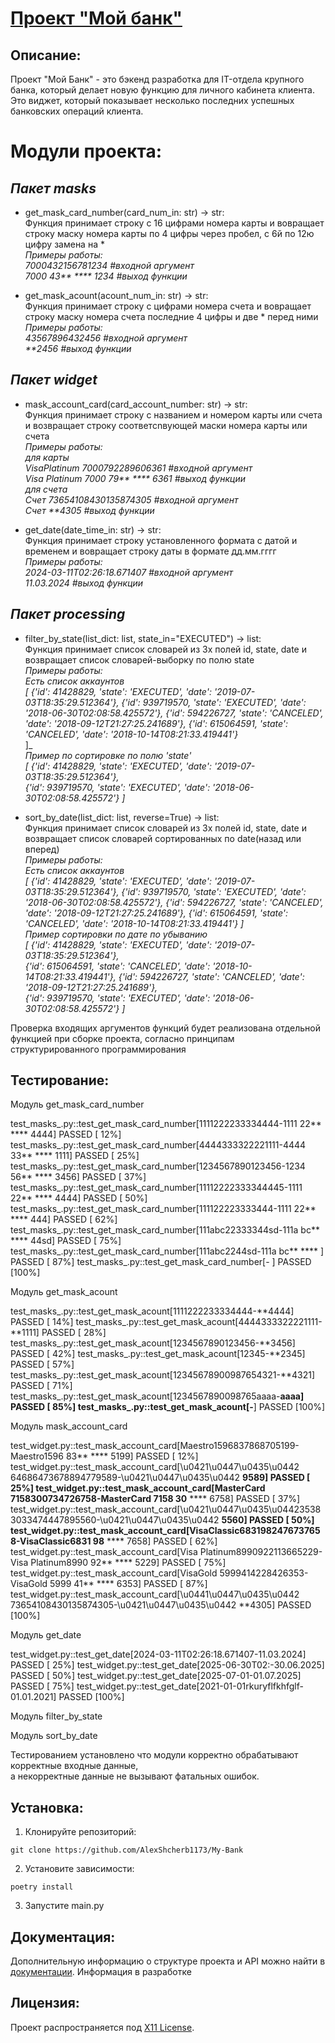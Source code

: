 # <u>Проект "Мой банк"</u>
## Описание:
Проект "Мой Банк" - это бэкенд разработка для IT-отдела крупного банка, который делает новую функцию для личного кабинета клиента. Это виджет, который показывает несколько последних успешных банковских операций клиента. 
# Модули проекта:
## **_Пакет masks_**
- get_mask_card_number(card_num_in: str) -> str:  
    Функция принимает строку с 16 цифрами номера карты и вовращает строку маску номера карты
     по 4 цифры через пробел, с 6й по 12ю цифру замена на * <br>
 _Примеры работы:_  
 _7000432156781234 #входной аргумент  
 7000 43** **** 1234 #выход функции_  

- get_mask_acount(acount_num_in: str) -> str:  
    Функция принимает строку с цифрами номера счета и вовращает строку маску номера счета
         последние 4 цифры и две * перед ними  
 _Примеры работы:_  
 _43567896432456 #входной аргумент  
 **2456 #выход функции_
## **_Пакет widget_**
- mask_account_card(card_account_number: str) -> str:  
    Функция принимает строку с названием и номером карты или счета и возвращает строку соответсnвующей
    маски номера карты или счета   
 _Примеры работы:   
  для карты  
   VisaPlatinum 7000792289606361  #входной аргумент  
   Visa Platinum 7000 79** **** 6361  #выход функции  
  для счета  
   Счет 73654108430135874305  #входной аргумент  
   Счет **4305  #выход функции_  <br>

- get_date(date_time_in: str) -> str:  
    Функция принимает строку установленного формата с датой и временем и вовращает строку даты
    в формате дд.мм.гггг  
 _Примеры работы:  
   2024-03-11T02:26:18.671407 #входной аргумент  
   11.03.2024 #выход функции_  
## **_Пакет processing_**
- filter_by_state(list_dict: list, state_in="EXECUTED") -> list:  
    Функция принимает список словарей из 3х полей id, state, date и возвращает список
    словарей-выборку по полю state  
  _Примеры работы:_  
   _Есть список аккаунтов_  
  _[
    {'id': 41428829, 'state': 'EXECUTED', 'date': '2019-07-03T18:35:29.512364'},
    {'id': 939719570, 'state': 'EXECUTED', 'date': '2018-06-30T02:08:58.425572'},
    {'id': 594226727, 'state': 'CANCELED', 'date': '2018-09-12T21:27:25.241689'},
    {'id': 615064591, 'state': 'CANCELED', 'date': '2018-10-14T08:21:33.419441'}_  
  ]_  
  _Пример по сортировке по полю 'state'  
  [
    {'id': 41428829, 'state': 'EXECUTED', 'date': '2019-07-03T18:35:29.512364'},   
    {'id': 939719570, 'state': 'EXECUTED', 'date': '2018-06-30T02:08:58.425572'}
    ]_

- sort_by_date(list_dict: list, reverse=True) -> list:  
    Функция принимает список словарей из 3х полей id, state, date и возвращает список
    словарей сортированных по date(назад или вперед)  
 _Примеры работы:_  
  _Есть список аккаунтов_    
  _[
    {'id': 41428829, 'state': 'EXECUTED', 'date': '2019-07-03T18:35:29.512364'},
    {'id': 939719570, 'state': 'EXECUTED', 'date': '2018-06-30T02:08:58.425572'},
    {'id': 594226727, 'state': 'CANCELED', 'date': '2018-09-12T21:27:25.241689'},
    {'id': 615064591, 'state': 'CANCELED', 'date': '2018-10-14T08:21:33.419441'}
  ]_  
  _Пример сортировки по дате по убыванию_    
  _[
    {'id': 41428829, 'state': 'EXECUTED', 'date': '2019-07-03T18:35:29.512364'},   
    {'id': 615064591, 'state': 'CANCELED', 'date': '2018-10-14T08:21:33.419441'},
    {'id': 594226727, 'state': 'CANCELED', 'date': '2018-09-12T21:27:25.241689'},  
    {'id': 939719570, 'state': 'EXECUTED', 'date': '2018-06-30T02:08:58.425572'}
  ]_  

Проверка входящих аргументов функций будет реализована отдельной функцией при сборке проекта,
согласно принципам структурированного программирования

## Тестирование:
Модуль get_mask_card_number

test_masks_.py::test_get_mask_card_number[1111222233334444-1111 22** **** 4444] PASSED [ 12%]
test_masks_.py::test_get_mask_card_number[4444333322221111-4444 33** **** 1111] PASSED [ 25%]
test_masks_.py::test_get_mask_card_number[1234567890123456-1234 56** **** 3456] PASSED [ 37%]
test_masks_.py::test_get_mask_card_number[11112222333344445-1111 22** **** 4444] PASSED [ 50%]
test_masks_.py::test_get_mask_card_number[111122223333444-1111 22** **** 444] PASSED [ 62%]
test_masks_.py::test_get_mask_card_number[111abc22333344sd-111a bc** **** 44sd] PASSED [ 75%]
test_masks_.py::test_get_mask_card_number[111abc2244sd-111a bc** **** ] PASSED [ 87%]
test_masks_.py::test_get_mask_card_number[-   ] PASSED                   [100%]

Модуль get_mask_acount

test_masks_.py::test_get_mask_acount[1111222233334444-**4444] PASSED     [ 14%]
test_masks_.py::test_get_mask_acount[4444333322221111-**1111] PASSED     [ 28%]
test_masks_.py::test_get_mask_acount[1234567890123456-**3456] PASSED     [ 42%]
test_masks_.py::test_get_mask_acount[12345-**2345] PASSED                [ 57%]
test_masks_.py::test_get_mask_acount[12345678900987654321-**4321] PASSED [ 71%]
test_masks_.py::test_get_mask_acount[1234567890098765aaaa-**aaaa] PASSED [ 85%]
test_masks_.py::test_get_mask_acount[-**] PASSED                         [100%]

Модуль mask_account_card

test_widget.py::test_mask_account_card[Maestro1596837868705199-Maestro1596 83** **** 5199] PASSED [ 12%]
test_widget.py::test_mask_account_card[\u0421\u0447\u0435\u0442 64686473678894779589-\u0421\u0447\u0435\u0442 **9589] PASSED [ 25%]
test_widget.py::test_mask_account_card[MasterCard 7158300734726758-MasterCard 7158 30** **** 6758] PASSED [ 37%]
test_widget.py::test_mask_account_card[\u0421\u0447\u0435\u044235383033474447895560-\u0421\u0447\u0435\u0442 **5560] PASSED [ 50%]
test_widget.py::test_mask_account_card[VisaClassic6831982476737658-VisaClassic6831 98** **** 7658] PASSED [ 62%]
test_widget.py::test_mask_account_card[Visa Platinum8990922113665229-Visa Platinum8990 92** **** 5229] PASSED [ 75%]
test_widget.py::test_mask_account_card[VisaGold 5999414228426353-VisaGold 5999 41** **** 6353] PASSED [ 87%]
test_widget.py::test_mask_account_card[\u0441\u0447\u0435\u0442  73654108430135874305-\u0421\u0447\u0435\u0442 **4305] PASSED [100%]

Модуль get_date

test_widget.py::test_get_date[2024-03-11T02:26:18.671407-11.03.2024] PASSED [ 25%]
test_widget.py::test_get_date[2025-06-30T02:-30.06.2025] PASSED          [ 50%]
test_widget.py::test_get_date[2025-07-01-01.07.2025] PASSED              [ 75%]
test_widget.py::test_get_date[2021-01-01rkuryflfkhfglf-01.01.2021] PASSED [100%]



Модуль filter_by_state



Модуль sort_by_date

Тестированием установлено что модули корректно обрабатывают корректные входные данные,  
а некорректные данные не вызывают фатальных ошибок.

## Установка:

1. Клонируйте репозиторий:
```
git clone https://github.com/AlexShcherb1173/My-Bank
```

2. Установите зависимости:
```
poetry install 
```
3. Запустите main.py  

## Документация:

Дополнительную информацию о структуре проекта и API можно найти в [документации](docs/README.md).
Информация в разработке
## Лицензия:

Проект распространяется под [X11 License](LICENSE).



